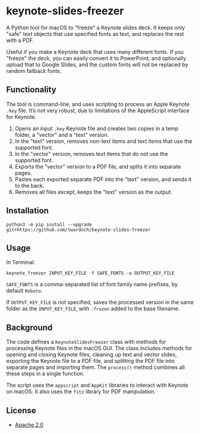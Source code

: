 # keynote-slides-freezer

A Python tool for macOS to "freeze" a Keynote slides deck. It keeps only "safe" text objects that use specified fonts as text, and replaces the rest with a PDF.

Useful if you make a Keynote deck that uses many different fonts. If you "freeze" the deck, you can easily convert it to PowerPoint, and optionally upload that to Google Slides, and the custom fonts will not be replaced by random fallback fonts. 

## Functionality

The tool is command-line, and uses scripting to process an Apple Keynote `.key` file. It’s not very robust, due to limitations of the AppleScript interface for Keynote.

1. Opens an input `.key` Keynote file and creates two copies in a temp folder, a "vector" and a "text" version.
2. In the "text" version, removes non-text items and text items that use the supported font. 
3. In the "vector" version, removes text items that do not use the supported font. 
4. Exports the "vector" version to a PDF file, and splits it into separate pages. 
5. Pastes each exported separate PDF into the "text" version, and sends it to the back. 
6. Removes all files except, keeps the "text" version as the output.

## Installation

```
python3 -m pip install --upgrade git+https://github.com/twardoch/keynote-slides-freezer
```

## Usage

In Terminal:

```
keynote_freezer INPUT_KEY_FILE -f SAFE_FONTS -o OUTPUT_KEY_FILE
```

`SAFE_FONTS` is a comma-separated list of font family name prefixes, by default `Roboto`. 

If `OUTPUT_KEY_FILE` is not specified, saves the processed version in the same folder as the `INPUT_KEY_FILE`, with `-frozen` added to the base filename. 

## Background

The code defines a `KeynoteSlidesFreezer` class with methods for processing Keynote files in the macOS GUI. The class includes methods for opening and closing Keynote files, cleaning up text and vector slides, exporting the Keynote file to a PDF file, and splitting the PDF file into separate pages and importing them. The `process()` method combines all these steps in a single function. 

The script uses the `appscript` and `AppKit` libraries to interact with Keynote on macOS. It also uses the `fitz` library for PDF manipulation.

## License

- [Apache 2.0](./LICENSE)